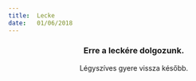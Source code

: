 ```yaml
---
title:  Lecke
date:   01/06/2018
---
```


### <center>Erre a leckére dolgozunk.</center>
<center>Légyszíves gyere vissza később.</center>